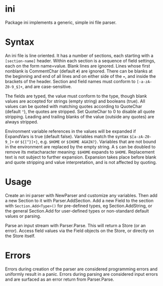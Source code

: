 # ini

Package ini implements a generic, simple ini file parser.

# Syntax

An ini file is line oriented. It has a number of sections, each starting with a
`[section-name]` header. Within each section is a sequence of field settings,
each on the form name=value. Blank lines are ignored. Lines whose first nonblank
is CommentChar (default `#`) are ignored. There can be blanks at the beginning
and end of all lines and on either side of the `=`, and inside the brackets of
the header. Section and field names must conform to `[-a-zA-Z0-9_$]+`, and are
case-sensitive.

The fields are typed, the value must conform to the type, though blank values
are accepted for strings (empty string) and booleans (true). All values can be
quoted with matching quotes according to QuoteChar (default `"`), the quotes
are stripped. Set QuoteChar to 0 to disable all quote stripping. Leading and
trailing blanks of the value (outside any quotes) are always stripped.

Environment variable references in the values will be expanded if ExpandVars is
true (default false). Variables match the syntax `$[a-zA-Z0-9_]+` or `${[^}]+}`,
e.g. `$HOME` or `${HOME AGAIN?}`. Variables that are not bound in the
environment are replaced by the empty string. A `$` can be doubled to remove
its metacharacter meaning: `$$HOME` expands to `$HOME`. Replacement text is
not subject to further expansion. Expansion takes place before blank and quote
stripping and value interpretation, and is not affected by quoting.

# Usage

Create an ini parser with NewParser and customize any variables. Then add a
new Section to it with Parser.AddSection. Add a new Field to the section with
`Section.Add<Type>()` for pre-defined types, eg Section.AddString, or the
general Section.Add for user-defined types or non-standard default values or
parsing.

Parse an input stream with Parser.Parse. This will return a Store (or an error).
Access field values via the Field objects on the Store, or directly on the Store
itself.

# Errors

Errors during creation of the parser are considered programming errors and
uniformly result in a panic. Errors during parsing are considered input errors
and are surfaced as an error return from Parser.Parse.

